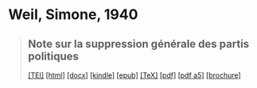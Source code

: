 # Weil, Simone, 1940

> ## Note sur la suppression générale des partis politiques
>  <a target="_blank" title="Source XML/TEI" class="mime48 tei" href="https://hurlus.github.io/tei/weil-simone1940_partis-suppression.xml">[TEI]</a>  <a target="_blank" title="HTML une page" class="mime48 html" href="https://hurlus.github.io/weil-simone1940_partis-suppression/weil-simone1940_partis-suppression.html">[html]</a>  <a target="_blank" title="Bureautique (LibreOffice, MS.Word)" class="mime48 docx" href="https://hurlus.github.io/weil-simone1940_partis-suppression/weil-simone1940_partis-suppression.docx">[docx]</a>  <a target="_blank" title="Amazon.kindle" class="mime48 mobi" href="https://hurlus.github.io/weil-simone1940_partis-suppression/weil-simone1940_partis-suppression.mobi">[kindle]</a>  <a target="_blank" title="EPUB, pour liseuses et téléphones" class="mime48 epub" href="https://hurlus.github.io/weil-simone1940_partis-suppression/weil-simone1940_partis-suppression.epub">[epub]</a>  <a target="_blank" title="LaTeX" class="mime48 tex" href="https://hurlus.github.io/weil-simone1940_partis-suppression/weil-simone1940_partis-suppression.tex">[TeX]</a>  <a target="_blank" title="PDF à imprimer, A4 2 colonnes" class="mime48 pdf" href="https://hurlus.github.io/weil-simone1940_partis-suppression/weil-simone1940_partis-suppression.pdf">[pdf]</a>  <a target="_blank" title="PDF à lire, A5 une colonne" class="mime48 a5" href="https://hurlus.github.io/weil-simone1940_partis-suppression/weil-simone1940_partis-suppression_a5.pdf">[pdf a5]</a>  <a target="_blank" title="Brochure à agrafer, pdf imposé pour imprimante recto/verso" class="mime48 brochure" href="https://hurlus.github.io/weil-simone1940_partis-suppression/weil-simone1940_partis-suppression_brochure.pdf">[brochure]</a> 
